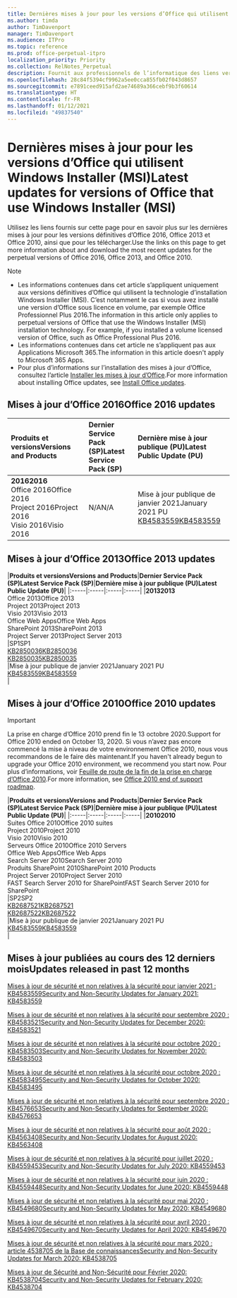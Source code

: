 ```yaml
---
title: Dernières mises à jour pour les versions d’Office qui utilisent Windows Installer (MSI)
ms.author: timda
author: TimDavenport
manager: TimDavenport
ms.audience: ITPro
ms.topic: reference
ms.prod: office-perpetual-itpro
localization_priority: Priority
ms.collection: RelNotes_Perpetual
description: Fournit aux professionnels de l’informatique des liens vers les dernières informations sur les mises à jour pour les versions définitives d’Office 2016, Office 2013 et Office 2010
ms.openlocfilehash: 28c84f5394cf9962a5ee0cca855fb02f043d8657
ms.sourcegitcommit: e7891ceed915afd2ae74689a366cebf9b3f60614
ms.translationtype: HT
ms.contentlocale: fr-FR
ms.lasthandoff: 01/12/2021
ms.locfileid: "49837540"
---
```

# <a name="latest-updates-for-versions-of-office-that-use-windows-installer-msi"></a><span data-ttu-id="65027-103">Dernières mises à jour pour les versions d’Office qui utilisent Windows Installer (MSI)</span><span class="sxs-lookup"><span data-stu-id="65027-103">Latest updates for versions of Office that use Windows Installer (MSI)</span></span>

<span data-ttu-id="65027-104">Utilisez les liens fournis sur cette page pour en savoir plus sur les dernières mises à jour pour les versions définitives d’Office 2016, Office 2013 et Office 2010, ainsi que pour les télécharger.</span><span class="sxs-lookup"><span data-stu-id="65027-104">Use the links on this page to get more information about and download the most recent updates for the perpetual versions of Office 2016, Office 2013, and Office 2010.</span></span>
  
 
> [!NOTE]
> - <span data-ttu-id="65027-p101">Les informations contenues dans cet article s’appliquent uniquement aux versions définitives d’Office qui utilisent la technologie d’installation Windows Installer (MSI). C’est notamment le cas si vous avez installé une version d’Office sous licence en volume, par exemple Office Professionnel Plus 2016.</span><span class="sxs-lookup"><span data-stu-id="65027-p101">The information in this article only applies to perpetual versions of Office that use the Windows Installer (MSI) installation technology. For example, if you installed a volume licensed version of Office, such as Office Professional Plus 2016.</span></span>
> - <span data-ttu-id="65027-107">Les informations contenues dans cet article ne s’appliquent pas aux Applications Microsoft 365.</span><span class="sxs-lookup"><span data-stu-id="65027-107">The information in this article doesn't apply to Microsoft 365 Apps.</span></span>
> - <span data-ttu-id="65027-108">Pour plus d’informations sur l’installation des mises à jour d’Office, consultez l’article [Installer les mises à jour d’Office](https://support.office.com/article/2ab296f3-7f03-43a2-8e50-46de917611c5).</span><span class="sxs-lookup"><span data-stu-id="65027-108">For more information about installing Office updates, see [Install Office updates](https://support.office.com/article/2ab296f3-7f03-43a2-8e50-46de917611c5).</span></span> 


## <a name="office-2016-updates"></a><span data-ttu-id="65027-109">Mises à jour d’Office 2016</span><span class="sxs-lookup"><span data-stu-id="65027-109">Office 2016 updates</span></span>

|<span data-ttu-id="65027-110">**Produits et versions**</span><span class="sxs-lookup"><span data-stu-id="65027-110">**Versions and Products**</span></span>|<span data-ttu-id="65027-111">**Dernier Service Pack (SP)**</span><span class="sxs-lookup"><span data-stu-id="65027-111">**Latest Service Pack (SP)**</span></span>|<span data-ttu-id="65027-112">**Dernière mise à jour publique (PU)**</span><span class="sxs-lookup"><span data-stu-id="65027-112">**Latest Public Update (PU)**</span></span>|
|:-----|:-----|:-----|
|<span data-ttu-id="65027-113">**2016**</span><span class="sxs-lookup"><span data-stu-id="65027-113">**2016**</span></span> <br/> <span data-ttu-id="65027-114">Office 2016</span><span class="sxs-lookup"><span data-stu-id="65027-114">Office 2016</span></span>  <br/> <span data-ttu-id="65027-115">Project 2016</span><span class="sxs-lookup"><span data-stu-id="65027-115">Project 2016</span></span>  <br/> <span data-ttu-id="65027-116">Visio 2016</span><span class="sxs-lookup"><span data-stu-id="65027-116">Visio 2016</span></span>  <br/> |<span data-ttu-id="65027-117">N/A</span><span class="sxs-lookup"><span data-stu-id="65027-117">N/A</span></span>  <br/> |<span data-ttu-id="65027-118">Mise à jour publique de janvier 2021</span><span class="sxs-lookup"><span data-stu-id="65027-118">January 2021 PU</span></span>  <br/> [<span data-ttu-id="65027-119">KB4583559</span><span class="sxs-lookup"><span data-stu-id="65027-119">KB4583559</span></span>](https://support.microsoft.com/help/4583559) <br/> |
   
## <a name="office-2013-updates"></a><span data-ttu-id="65027-120">Mises à jour d’Office 2013</span><span class="sxs-lookup"><span data-stu-id="65027-120">Office 2013 updates</span></span>

|<span data-ttu-id="65027-121">**Produits et versions**</span><span class="sxs-lookup"><span data-stu-id="65027-121">**Versions and Products**</span></span>|<span data-ttu-id="65027-122">**Dernier Service Pack (SP)**</span><span class="sxs-lookup"><span data-stu-id="65027-122">**Latest Service Pack (SP)**</span></span>|<span data-ttu-id="65027-123">**Dernière mise à jour publique (PU)**</span><span class="sxs-lookup"><span data-stu-id="65027-123">**Latest Public Update (PU)**</span></span>|
|:-----|:-----|:-----|:-----|
|<span data-ttu-id="65027-124">**2013**</span><span class="sxs-lookup"><span data-stu-id="65027-124">**2013**</span></span> <br/> <span data-ttu-id="65027-125">Office 2013</span><span class="sxs-lookup"><span data-stu-id="65027-125">Office 2013</span></span>  <br/> <span data-ttu-id="65027-126">Project 2013</span><span class="sxs-lookup"><span data-stu-id="65027-126">Project 2013</span></span>  <br/> <span data-ttu-id="65027-127">Visio 2013</span><span class="sxs-lookup"><span data-stu-id="65027-127">Visio 2013</span></span>  <br/> <span data-ttu-id="65027-128">Office Web Apps</span><span class="sxs-lookup"><span data-stu-id="65027-128">Office Web Apps</span></span>  <br/> <span data-ttu-id="65027-129">SharePoint 2013</span><span class="sxs-lookup"><span data-stu-id="65027-129">SharePoint 2013</span></span>  <br/> <span data-ttu-id="65027-130">Project Server 2013</span><span class="sxs-lookup"><span data-stu-id="65027-130">Project Server 2013</span></span>  <br/> |<span data-ttu-id="65027-131">SP1</span><span class="sxs-lookup"><span data-stu-id="65027-131">SP1</span></span> <br/> [<span data-ttu-id="65027-132">KB2850036</span><span class="sxs-lookup"><span data-stu-id="65027-132">KB2850036</span></span>](https://support.microsoft.com/kb/2850036) <br/>[<span data-ttu-id="65027-133">KB2850035</span><span class="sxs-lookup"><span data-stu-id="65027-133">KB2850035</span></span>](https://support.microsoft.com/kb/2850035) <br/> |<span data-ttu-id="65027-134">Mise à jour publique de janvier 2021</span><span class="sxs-lookup"><span data-stu-id="65027-134">January 2021 PU</span></span>  <br/> [<span data-ttu-id="65027-135">KB4583559</span><span class="sxs-lookup"><span data-stu-id="65027-135">KB4583559</span></span>](https://support.microsoft.com/help/4583559) <br/> |
   
## <a name="office-2010-updates"></a><span data-ttu-id="65027-136">Mises à jour d’Office 2010</span><span class="sxs-lookup"><span data-stu-id="65027-136">Office 2010 updates</span></span>
> [!IMPORTANT]
> <span data-ttu-id="65027-137">La prise en charge d’Office 2010 prend fin le 13 octobre 2020.</span><span class="sxs-lookup"><span data-stu-id="65027-137">Support for Office 2010 ended on October 13, 2020.</span></span> <span data-ttu-id="65027-138">Si vous n’avez pas encore commencé la mise à niveau de votre environnement Office 2010, nous vous recommandons de le faire dès maintenant.</span><span class="sxs-lookup"><span data-stu-id="65027-138">If you haven't already begun to upgrade your Office 2010 environment, we recommend you start now.</span></span> <span data-ttu-id="65027-139">Pour plus d’informations, voir [Feuille de route de la fin de la prise en charge d’Office 2010](https://docs.microsoft.com/DeployOffice/office-2010-end-support-roadmap).</span><span class="sxs-lookup"><span data-stu-id="65027-139">For more information, see [Office 2010 end of support roadmap](https://docs.microsoft.com/DeployOffice/office-2010-end-support-roadmap).</span></span> 

|<span data-ttu-id="65027-140">**Produits et versions**</span><span class="sxs-lookup"><span data-stu-id="65027-140">**Versions and Products**</span></span>|<span data-ttu-id="65027-141">**Dernier Service Pack (SP)**</span><span class="sxs-lookup"><span data-stu-id="65027-141">**Latest Service Pack (SP)**</span></span>|<span data-ttu-id="65027-142">**Dernière mise à jour publique (PU)**</span><span class="sxs-lookup"><span data-stu-id="65027-142">**Latest Public Update (PU)**</span></span>|
|:-----|:-----|:-----|:-----|
|<span data-ttu-id="65027-143">**2010**</span><span class="sxs-lookup"><span data-stu-id="65027-143">**2010**</span></span> <br/> <span data-ttu-id="65027-144">Suites Office 2010</span><span class="sxs-lookup"><span data-stu-id="65027-144">Office 2010 suites</span></span>  <br/> <span data-ttu-id="65027-145">Project 2010</span><span class="sxs-lookup"><span data-stu-id="65027-145">Project 2010</span></span>  <br/> <span data-ttu-id="65027-146">Visio 2010</span><span class="sxs-lookup"><span data-stu-id="65027-146">Visio 2010</span></span>  <br/> <span data-ttu-id="65027-147">Serveurs Office 2010</span><span class="sxs-lookup"><span data-stu-id="65027-147">Office 2010 Servers</span></span>  <br/> <span data-ttu-id="65027-148">Office Web Apps</span><span class="sxs-lookup"><span data-stu-id="65027-148">Office Web Apps</span></span>  <br/> <span data-ttu-id="65027-149">Search Server 2010</span><span class="sxs-lookup"><span data-stu-id="65027-149">Search Server 2010</span></span>  <br/> <span data-ttu-id="65027-150">Produits SharePoint 2010</span><span class="sxs-lookup"><span data-stu-id="65027-150">SharePoint 2010 Products</span></span>  <br/> <span data-ttu-id="65027-151">Project Server 2010</span><span class="sxs-lookup"><span data-stu-id="65027-151">Project Server 2010</span></span>  <br/> <span data-ttu-id="65027-152">FAST Search Server 2010 for SharePoint</span><span class="sxs-lookup"><span data-stu-id="65027-152">FAST Search Server 2010 for SharePoint</span></span>  <br/> |<span data-ttu-id="65027-153">SP2</span><span class="sxs-lookup"><span data-stu-id="65027-153">SP2</span></span> <br/>[<span data-ttu-id="65027-154">KB2687521</span><span class="sxs-lookup"><span data-stu-id="65027-154">KB2687521</span></span>](https://support.microsoft.com/kb/2687521) <br/> [<span data-ttu-id="65027-155">KB2687522</span><span class="sxs-lookup"><span data-stu-id="65027-155">KB2687522</span></span>](https://support.microsoft.com/kb/2687522) <br/> |<span data-ttu-id="65027-156">Mise à jour publique de janvier 2021</span><span class="sxs-lookup"><span data-stu-id="65027-156">January 2021 PU</span></span>  <br/> [<span data-ttu-id="65027-157">KB4583559</span><span class="sxs-lookup"><span data-stu-id="65027-157">KB4583559</span></span>](https://support.microsoft.com/help/4583559) <br/> |
   

   
## <a name="updates-released-in-past-12-months"></a><span data-ttu-id="65027-158">Mises à jour publiées au cours des 12 derniers mois</span><span class="sxs-lookup"><span data-stu-id="65027-158">Updates released in past 12 months</span></span>

[<span data-ttu-id="65027-159">Mises à jour de sécurité et non relatives à la sécurité pour janvier 2021 : KB4583559</span><span class="sxs-lookup"><span data-stu-id="65027-159">Security and Non-Security Updates for January 2021: KB4583559</span></span>](https://support.microsoft.com/help/4583559)

[<span data-ttu-id="65027-160">Mises à jour de sécurité et non relatives à la sécurité pour septembre 2020 : KB4583521</span><span class="sxs-lookup"><span data-stu-id="65027-160">Security and Non-Security Updates for December 2020: KB4583521</span></span>](https://support.microsoft.com/help/4583521)

[<span data-ttu-id="65027-161">Mises à jour de sécurité et non relatives à la sécurité pour octobre 2020 : KB4583503</span><span class="sxs-lookup"><span data-stu-id="65027-161">Security and Non-Security Updates for November 2020: KB4583503</span></span>](https://support.microsoft.com/help/4583503)

[<span data-ttu-id="65027-162">Mises à jour de sécurité et non relatives à la sécurité pour octobre 2020 : KB4583495</span><span class="sxs-lookup"><span data-stu-id="65027-162">Security and Non-Security Updates for October 2020: KB4583495</span></span>](https://support.microsoft.com/help/4583495)

[<span data-ttu-id="65027-163">Mises à jour de sécurité et non relatives à la sécurité pour septembre 2020 : KB4576653</span><span class="sxs-lookup"><span data-stu-id="65027-163">Security and Non-Security Updates for September 2020: KB4576653</span></span>](https://support.microsoft.com/help/4576653)

[<span data-ttu-id="65027-164">Mises à jour de sécurité et non relatives à la sécurité pour août 2020 : KB4563408</span><span class="sxs-lookup"><span data-stu-id="65027-164">Security and Non-Security Updates for August 2020: KB4563408</span></span>](https://support.microsoft.com/help/4563408)

[<span data-ttu-id="65027-165">Mises à jour de sécurité et non relatives à la sécurité pour juillet 2020 : KB4559453</span><span class="sxs-lookup"><span data-stu-id="65027-165">Security and Non-Security Updates for July 2020: KB4559453</span></span>](https://support.microsoft.com/help/4559453)

[<span data-ttu-id="65027-166">Mises à jour de sécurité et non relatives à la sécurité pour juin 2020 : KB4559448</span><span class="sxs-lookup"><span data-stu-id="65027-166">Security and Non-Security Updates for June 2020: KB4559448</span></span>](https://support.microsoft.com/help/4559448)

[<span data-ttu-id="65027-167">Mises à jour de sécurité et non relatives à la sécurité pour mai 2020 : KB4549680</span><span class="sxs-lookup"><span data-stu-id="65027-167">Security and Non-Security Updates for May 2020: KB4549680</span></span>](https://support.microsoft.com/help/4549680)

[<span data-ttu-id="65027-168">Mises à jour de sécurité et non relatives à la sécurité pour avril 2020 : KB4549670</span><span class="sxs-lookup"><span data-stu-id="65027-168">Security and Non-Security Updates for April 2020: KB4549670</span></span>](https://support.microsoft.com/help/4549670)

[<span data-ttu-id="65027-169">Mises à jour de sécurité et non relatives à la sécurité pour mars 2020 : article 4538705 de la Base de connaissances</span><span class="sxs-lookup"><span data-stu-id="65027-169">Security and Non-Security Updates for March 2020: KB4538705</span></span>](https://support.microsoft.com/help/4538705)

[<span data-ttu-id="65027-170">Mises à jour de Sécurité and Non-Sécurité pour Février 2020: KB4538704</span><span class="sxs-lookup"><span data-stu-id="65027-170">Security and Non-Security Updates for February 2020: KB4538704</span></span>](https://support.microsoft.com/help/4538704)




 




</br>